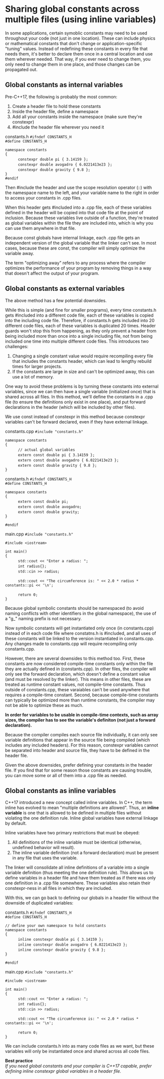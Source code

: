 # Sharing global constants across multiple files (using inline variables)

In some applications, certain symoblic constants may need to be used throughout your code (not just in one location). These can include physics or mathematical constants that don't change or application-specific "tuning" values. Instead of redefining these constants in every file that needs them, it's better to declare them once in a central location and use them wherever needed. That way, if you ever need to change them, you only need to change them in one place, and those changes can be propagated out.

## Global constants as internal variables

Pre-C++17, the following is probably the most common:

1. Create a header file to hold these constants
1. Inside the header file, define a namespace
1. Add all your constants inside the namespace (make sure they're constexpr)
1. #include the header file wherever you need it 

constants.h
` #ifndef CONSTANTS_H `  
` #define CONSTANTS_H `  

` namespace constants `  
` { `  
&emsp;&emsp;&emsp;` constexpr double pi { 3.14159 }; `  
&emsp;&emsp;&emsp;` constexpr double avogadro { 6.0221413e23 }; `  
&emsp;&emsp;&emsp;` constexpr double gravity { 9.8 }; `  
` } `  
` #endif `  

Then #include the header and use the scope resolution operator (::) with the namespace name to the left, and your variable name to the right in order to access your constants in .cpp files.

When this header gets #included into a .cpp file, each of these variables defined in the header will be copied into that code file at the point of inclusion. Because these variables live outside of a function, they're treated as global variables within the file they are included into, which is why you can use them anywhere in that file.

Because const globals have internal linkage, each .cpp file gets an independent version of the global variable that the linker can't see. In most cases, because these are const, the compiler will simply optimize the variable away.

The term "optimizing away" refers to any process where the compiler optimizes the performance of your program by removing things in a way that doesn't affect the output of your program. 

## Global constants as external variables

The above method has a few potential downsides.

While this is simple (and fine for smaller programs), every time constants.h gets #included into a different code file, each of these variables is copied into the including code file. Therefore, if constants.h gets included into 20 different code files, each of these variables is duplicated 20 times. Header guards won't stop this from happening, as they only prevent a header from being included more than once into a single including file, not from being included one time into multiple different code files. This introduces two challenges:

1. Changing a single constant value would require recompiling every file that includes the constants header, which can lead to lengthy rebuild times for larger projects.
1. If the constants are large in size and can't be optimized away, this can use a lot of memory.

One way to avoid these problems is by turning these constants into external variables, since we can then have a single variable (initialized once) that is shared across all files. In this method, we'll define the constants in a .cpp file (to ensure the definitions only exist in one place), and put forward declarations in the header (which will be included by other files).

We use const instead of constexpr in this method because constexpr variables can't be forward declared, even if they have external linkage.

constants.cpp
` #include "constants.h" `  

` namespace constants `  
` { `  
&emsp;&emsp;&emsp;` // actual global variables `  
&emsp;&emsp;&emsp;` extern const double pi { 3.14159 }; `  
&emsp;&emsp;&emsp;` extern const double avogadro { 6.0221413e23 }; `  
&emsp;&emsp;&emsp;` extern const double gravity { 9.8 }; `  
` } `  

constants.h
` #ifndef CONSTANTS_H `  
` #define CONSTANTS_H `  

` namespace constants `  
` { `  
&emsp;&emsp;&emsp;` extern const double pi; `  
&emsp;&emsp;&emsp;` extern const double avogadro; `  
&emsp;&emsp;&emsp;` extern const double gravity; `  
` } `  

` #endif `  

main.cpp
` #include "constants.h" `  

` #include <iostream> `  

` int main() `  
` { `  
&emsp;&emsp;&emsp;` std::cout << "Enter a radius: "; `  
&emsp;&emsp;&emsp;` int radius{}; `  
&emsp;&emsp;&emsp;` std::cin >> radius; `  

&emsp;&emsp;&emsp;` std::cout << "The circumference is: " << 2.0 * radius * constants::pi << '\n'; `  

&emsp;&emsp;&emsp;` return 0; `  
` } `  

Because global symbolic constants should be namespaced (to avoid naming conflicts with other identifiers in the global namespace), the use of a "g_" naming prefix is not necessary.

Now symbolic constants will get instantiated only once (in constants.cpp) instead of in each code file where constatns.h is #included, and all uses of these constants will be linked to the version instantiated in constants.cpp. Any changes made to constants.cpp will require recompiling only constants.cpp.

However, there are several downsides to this method too. First, these constants are now considered compile-time constants only within the file they are actually defined in (constants.cpp). In other files, the compiler will only see the forward declaration, which doesn't define a constant value (and must be resolved by the linker). This means in other files, these are treated as runtime constant values, not compile-time constants. Thus outside of constants.cpp, these varaiables can't be used anywhere that requires a compile-time constant. Second, because compile-time constants can typically be optimized more than runtime constants, the compiler may not be able to optimize these as much.

**In order for variables to be usable in compile-time contexts, such as array sizes, the compiler has to see the variable's definiton (not just a forward declaration).**

Because the compiler compiles each source file individually, it can only see variable definitions that appear in the source file being compiled (which includes any included headers). For this reason, constexpr variables cannot be separated into header and source file, they have to be defined in the header file.

Given the above downsides, prefer defining your constants in the header file. If you find that for some reason those constants are causing trouble, you can move some or all of them into a .cpp file as needed.

## Global constants as inline variables

C++17 introduced a new concept called inline variables. In C++, the term inline has evolved to mean "multiple definitions are allowed". Thus, an **inline variable** is one that is allowed to be defined in multiple files without violating the one definition rule. Inline global variables have external linkage by default.

Inline variables have two primary restrictions that must be obeyed:
1. All definitions of the inline variable must be identical (otherwise, undefined behavior will result).
1. The inline variable definition (not a forward declaration) must be present in any file that uses the variable.

The linker will consolidate all inline definitions of a variable into a single variable definition (thus meeting the one definition rule). This allows us to define variables in a header file and have them treated as if there was only one definition in a .cpp file somewhere. These variables also retain their constexpr-ness in all files in which they are included.

With this, we can go back to defining our globals in a header file without the downside of duplicated variables:

constants.h
` #ifndef CONSTANTS_H `  
` #define CONSTANTS_H `  

` // define your own namespace to hold constants `  
` namespace constants `  
` { `  
&emsp;&emsp;&emsp;` inline constexpr double pi { 3.14159 }; `  
&emsp;&emsp;&emsp;` inline constexpr double avogadro { 6.0221413e23 }; `  
&emsp;&emsp;&emsp;` inline constexpr double gravity { 9.8 }; `  
` } `  

` #endif `  

main.cpp
` #include "constants.h" `  

` #include <iostream> `  

` int main() `  
` { `  
&emsp;&emsp;&emsp;` std::cout << "Enter a radius: "; `  
&emsp;&emsp;&emsp;` int radius{}; `  
&emsp;&emsp;&emsp;` std::cin >> radius; `  

&emsp;&emsp;&emsp;` std::cout << "The circumference is: " << 2.0 * radius * constants::pi << '\n'; `  

&emsp;&emsp;&emsp;` return 0; `  
` } `  

We can include constants.h into as many code files as we want, but these variables will only be instantiated once and shared across all code files.

**Best practice**<br/>
_If you need global constants and your compiler is C++17 capable, prefer defining inline constexpr global variables in a header file._ 
